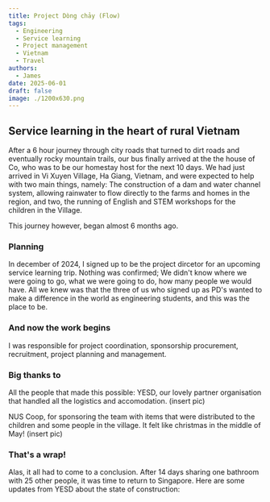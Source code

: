 ```yaml
---
title: Project Dòng chảy (Flow)
tags:
  - Engineering
  - Service learning
  - Project management
  - Vietnam
  - Travel
authors:
  - James
date: 2025-06-01
draft: false
image: ./1200x630.png
---
```

## Service learning in the heart of rural Vietnam

After a 6 hour journey through city roads that turned to dirt roads and eventually rocky mountain trails, our bus finally arrived at the the house of Co, who was to be our homestay host for the next 10 days. We had just arrived in Vi Xuyen Village, Ha Giang, Vietnam, and were expected to help with two main things, namely: The construction of a dam and water channel system, allowing rainwater to flow directly to the farms and homes in the region, and two, the running of English and STEM workshops for the children in the Village.

This journey however, began almost 6 months ago.

### Planning

In december of 2024, I signed up to be the project dircetor for an upcoming service learning trip. Nothing was confirmed; We didn't know where we were going to go, what we were going to do, how many people we would have. All we knew was that the three of us who signed up as PD's wanted to make a difference in the world as engineering students, and this was the place to be.

### And now the work begins

I was responsible for project coordination, sponsorship procurement, recruitment, project planning and management.

### Big thanks to

All the people that made this possible: YESD, our lovely partner organisation that handled all the logistics and accomodation. (insert pic)

NUS Coop, for sponsoring the team with items that were distributed to the children and some people in the village. It felt like christmas in the middle of May! (insert pic)

### That's a wrap!

Alas, it all had to come to a conclusion. After 14 days sharing one bathroom with 25 other people, it was time to return to Singapore. Here are some updates from YESD about the state of construction: